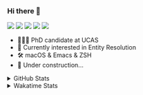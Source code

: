 ### Hi there 👋

[![](https://img.shields.io/badge/-Email-325180?logo=maildotru&logoColor=white&style=flat-square)](mailto:hi@wang.tianshu.me)
[![](https://img.shields.io/badge/-GitHub-black?logo=GitHub&style=flat-square)](https://github.com/tshu-w)
[![](https://img.shields.io/badge/-Telegram-26a5e4?labelColor=fafafa&logo=telegram&style=flat-square)](https://t.me/tshu_w) 
[![](https://img.shields.io/badge/-Twitter-1da1f2?logo=Twitter&logoColor=white&style=flat-square)](https://twitter.com/tshu_w)
[![](https://komarev.com/ghpvc/?username=tshu-w&color=blueviolet&style=flat-square)]()



- 🧑🏻‍🎓 PhD candidate at UCAS
- 🔭 Currently interested in Entity Resolution
- 🛠 macOS & Emacs & ZSH
- 🚧 Under construction...

<details>

<summary>GitHub Stats</summary>

![Tianshu's GitHub stats](https://github-readme-stats.vercel.app/api?username=tshu-w&show_icons=true&theme=buefy&count_private=true)
  
</details>


<details>
  <summary>Wakatime Stats</summary>

  Currently, files accessed by tramp cannot be tracked by wakatime, see https://github.com/wakatime/wakatime-mode/issues/27
  <br>
  
<!--START_SECTION:waka-->
![Code Time](http://img.shields.io/badge/Code%20Time-6%2C234%20hrs%2036%20mins-blue)

**I'm an Early 🐤** 

```text
🌞 Morning    80 commits     ████░░░░░░░░░░░░░░░░░░░░░   17.51% 
🌆 Daytime    225 commits    ████████████░░░░░░░░░░░░░   49.23% 
🌃 Evening    137 commits    ███████░░░░░░░░░░░░░░░░░░   29.98% 
🌙 Night      15 commits     ░░░░░░░░░░░░░░░░░░░░░░░░░   3.28%

```
📅 **I'm Most Productive on Tuesday** 

```text
Monday       69 commits     ███░░░░░░░░░░░░░░░░░░░░░░   15.1% 
Tuesday      91 commits     █████░░░░░░░░░░░░░░░░░░░░   19.91% 
Wednesday    50 commits     ██░░░░░░░░░░░░░░░░░░░░░░░   10.94% 
Thursday     45 commits     ██░░░░░░░░░░░░░░░░░░░░░░░   9.85% 
Friday       86 commits     ████░░░░░░░░░░░░░░░░░░░░░   18.82% 
Saturday     61 commits     ███░░░░░░░░░░░░░░░░░░░░░░   13.35% 
Sunday       55 commits     ███░░░░░░░░░░░░░░░░░░░░░░   12.04%

```


📊 **This Week I Spent My Time On** 

```text
💬 Programming Languages: 
sh                       32 hrs 16 mins      █████████████████████████   100.0%

🔥 Editors: 
Zsh                      32 hrs 16 mins      █████████████████████████   100.0%

🐱‍💻 Projects: 
universal-blocker        21 hrs 20 mins      ████████████████░░░░░░░░░   66.1% 
Terminal                 8 hrs 39 mins       ██████░░░░░░░░░░░░░░░░░░░   26.82% 
lightning-template       1 hr 13 mins        █░░░░░░░░░░░░░░░░░░░░░░░░   3.77% 
dotfiles                 53 mins             ░░░░░░░░░░░░░░░░░░░░░░░░░   2.76% 
emacs                    4 mins              ░░░░░░░░░░░░░░░░░░░░░░░░░   0.25%

💻 Operating System: 
Linux                    21 hrs 14 mins      ████████████████░░░░░░░░░   65.82% 
Mac                      11 hrs 1 min        ████████░░░░░░░░░░░░░░░░░   34.18%

```

**I Mostly Code in Python** 

```text
Python                   11 repos            ████████████░░░░░░░░░░░░░   50.0% 
HTML                     2 repos             ██░░░░░░░░░░░░░░░░░░░░░░░   9.09% 
Emacs Lisp               2 repos             ██░░░░░░░░░░░░░░░░░░░░░░░   9.09% 
JavaScript               2 repos             ██░░░░░░░░░░░░░░░░░░░░░░░   9.09% 
TeX                      2 repos             ██░░░░░░░░░░░░░░░░░░░░░░░   9.09%

```



 Last Updated on 31/01/2023 08:06:36 UTC
<!--END_SECTION:waka-->
</details>
